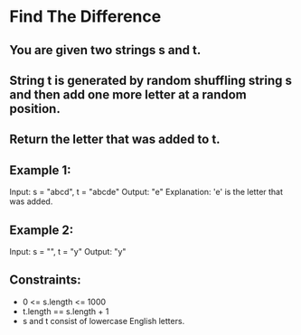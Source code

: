 # Find The Difference

## You are given two strings s and t.

## String t is generated by random shuffling string s and then add one more letter at a random position.

## Return the letter that was added to t.

 

## Example 1:

Input: s = "abcd", t = "abcde"
Output: "e"
Explanation: 'e' is the letter that was added.
## Example 2:

Input: s = "", t = "y"
Output: "y"
 

## Constraints:

- 0 <= s.length <= 1000
- t.length == s.length + 1
- s and t consist of lowercase English letters.